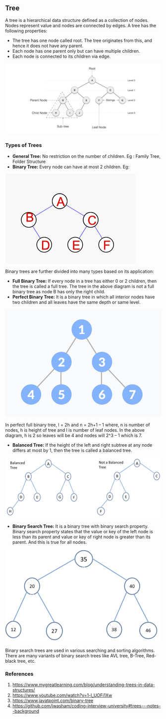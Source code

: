 ## Tree

A tree is a hierarchical data structure defined as a collection of nodes. Nodes represent value and nodes are connected by edges. A tree has the following properties:

* The tree has one node called root. The tree originates from this, and hence it does not have any parent.
* Each node has one parent only but can have multiple children.
* Each node is connected to its children via edge.

![image info](./tree.png)

### Types of Trees

* **General Tree:** No restriction on the number of children. Eg : Family Tree, Folder Structure
* **Binary Tree:** Every node can have at most 2 children. Eg: 

![image info](./binarytree.png)

Binary trees are further divided into many types based on its application:

* **Full Binary Tree:** If every node in a tree has either 0 or 2 children, then the tree is called a full tree. The tree in the above diagram is not a full binary tree as node B has only the right child.
* **Perfect Binary Tree:** It is a binary tree in which all interior nodes have two children and all leaves have the same depth or same level.

![image info](./perfectbinary.png)

In perfect full binary tree, l = 2h and n = 2h+1 – 1 where, n is number of nodes, h is height of tree and l is number of leaf nodes. In the above diagram, h is 2 so leaves will be 4 and nodes will 2^3 – 1 which is 7.
* **Balanced Tree:** If the height of the left and right subtree at any node differs at most by 1, then the tree is called a balanced tree.

![image info](./balancedTree.png)

* **Binary Search Tree:** It is a binary tree with binary search property. Binary search property states that the value or key of the left node is less than its parent and value or key of right node is greater than its parent. And this is true for all nodes.

![image info](./bst.png)

Binary search trees are used in various searching and sorting algorithms. There are many variants of binary search trees like AVL tree, B-Tree, Red-black tree, etc.

### References

1. https://www.mygreatlearning.com/blog/understanding-trees-in-data-structures/
2. https://www.youtube.com/watch?v=1-l_UOFi1Xw
3. https://www.javatpoint.com/binary-tree
4. https://github.com/jwasham/coding-interview-university#trees---notes--background